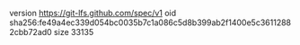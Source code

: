 version https://git-lfs.github.com/spec/v1
oid sha256:fe49a4ec339d054bc0035b7c1a086c5d8b399ab2f1400e5c36112882cbb72ad0
size 33135
